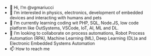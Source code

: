 - 👋 Hi, I’m @vgmariucci
- 👀 I’m interested in physics, electronics, development of embedded devices and interacting with humans and pets
- 🌱 I’m currently learning coding wit PHP, SQL, Node.JS, low code platform like OutSystems, VSCode, IoT, AI, ML and DL.
- 💞️ I’m looking to collaborate on process automations, Robot Process Automation (RPA), Machine Learning (ML), Deep Learning (DL)a and Electronic Embedded Systems Automation
- 📫 How to reach me 

<!---
vgmariucci/vgmariucci is a ✨ special ✨ repository because its `README.md` (this file) appears on your GitHub profile.
You can click the Preview link to take a look at your changes.
--->
